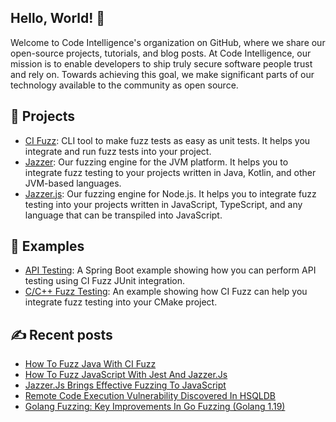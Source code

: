 ## Hello, World! :wave:
Welcome to Code Intelligence's organization on GitHub, where we share our open-source projects, tutorials, and blog posts. At Code Intelligence, our mission is to enable developers to ship truly secure software people trust and rely on. Towards achieving this goal, we make significant parts of our technology available to the community as open source.

## :rocket: Projects
- [CI Fuzz](https://github.com/CodeIntelligenceTesting/cifuzz): 
  CLI tool to make fuzz tests as easy as unit tests. It helps you integrate and run fuzz tests into your project.
- [Jazzer](https://github.com/CodeIntelligenceTesting/jazzer): 
  Our fuzzing engine for the JVM platform. It helps you to integrate fuzz testing to your projects written in
  Java, Kotlin, and other JVM-based languages.
- [Jazzer.js](https://github.com/CodeIntelligenceTesting/jazzer.js): 
  Our fuzzing engine for Node.js. It helps you to integrate fuzz testing into your projects written in
  JavaScript, TypeScript, and any language that can be transpiled into JavaScript.

## :dart: Examples
- [API Testing](https://github.com/CodeIntelligenceTesting/spring-boot-example):
  A Spring Boot example showing how you can perform API testing using CI Fuzz JUnit integration.
- [C/C++ Fuzz Testing](https://github.com/CodeIntelligenceTesting/c-cpp-demo): 
  An example showing how CI Fuzz can help you integrate fuzz testing into your CMake project.

## :writing_hand: Recent posts
- [How To Fuzz Java With CI Fuzz](https://www.code-intelligence.com/blog/fuzz-java-cifuzz-cli)
- [How To Fuzz JavaScript With Jest And Jazzer.Js](https://www.code-intelligence.com/blog/fuzzing-javascript-jazzer.js)
- [Jazzer.Js Brings Effective Fuzzing To JavaScript](https://www.code-intelligence.com/blog/jazzer-js)
- [Remote Code Execution Vulnerability Discovered In HSQLDB](https://www.code-intelligence.com/blog/potential-remote-code-execution-in-hsqldb)
- [Golang Fuzzing: Key Improvements In Go Fuzzing (Golang 1.19)](https://www.code-intelligence.com/blog/golang-fuzzing-1.19)
